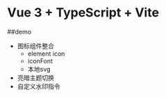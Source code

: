 # Vue 3 + TypeScript + Vite

##demo

- 图标组件整合
  - element icon
  - iconFont
  - 本地svg
- 亮暗主题切换
- 自定义水印指令
